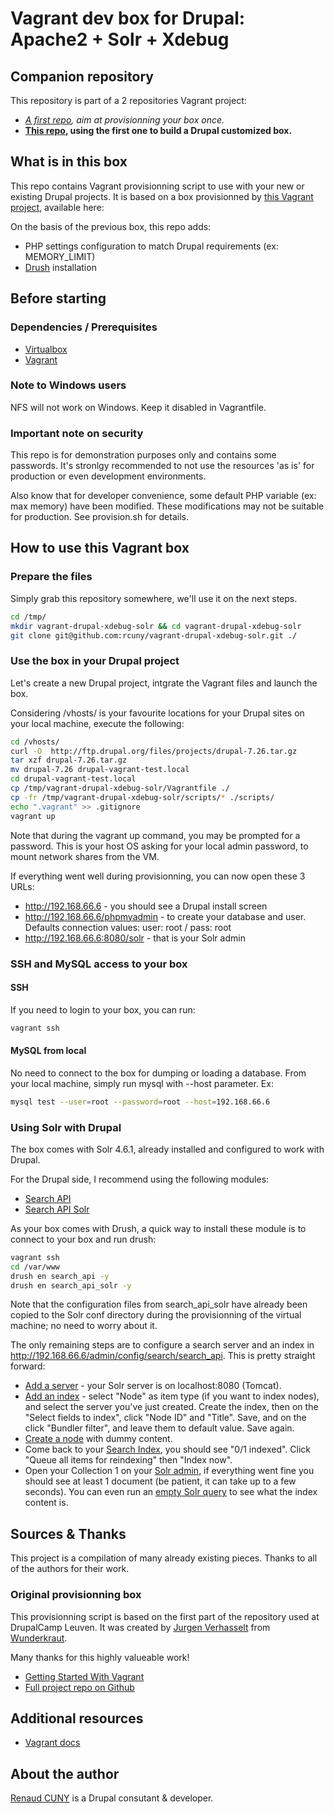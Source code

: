# Vagrant dev box for Drupal: Apache2 + Solr + Xdebug

## Companion repository
This repository is part of a 2 repositories Vagrant project:

* *[A first repo](https://github.com/rcuny/vagrant-apache2-xdebug-solr), aim at provisionning your box once.*
* **[This repo](https://github.com/rcuny/vagrant-drupal-xdebug-solr), using the first one to build a Drupal customized box.**


## What is in this box
This repo contains Vagrant provisionning script to use with your new or existing Drupal projects. It is based on a box provisionned by [this Vagrant project](https://github.com/rcuny/vagrant-apache2-xdebug-solr), available here:

On the basis of the previous box, this repo adds:

* PHP settings configuration to match Drupal requirements (ex: MEMORY_LIMIT)
* [Drush](https://github.com/drush-ops/drush) installation 


## Before starting

### Dependencies / Prerequisites

* [Virtualbox](https://www.virtualbox.org/wiki/Downloads)
* [Vagrant](http://downloads.vagrantup.com/)


### Note to Windows users

NFS will not work on Windows. Keep it disabled in Vagrantfile.


### Important note on security

This repo is for demonstration purposes only and contains some passwords. 
It's stronlgy recommended to not use the resources 'as is' for production or even development environments.

Also know that for developer convenience, some default PHP variable (ex: max memory) have been modified. These modifications may not be suitable for production. See provision.sh for details.



## How to use this Vagrant box

### Prepare the files
Simply grab this repository somewhere, we'll use it on the next steps.

``` bash
cd /tmp/
mkdir vagrant-drupal-xdebug-solr && cd vagrant-drupal-xdebug-solr
git clone git@github.com:rcuny/vagrant-drupal-xdebug-solr.git ./
```

### Use the box in your Drupal project
Let's create a new Drupal project, intgrate the Vagrant files and launch the box.

Considering /vhosts/ is your favourite locations for your Drupal sites on your local machine, execute the following:

``` bash
cd /vhosts/
curl -O  http://ftp.drupal.org/files/projects/drupal-7.26.tar.gz
tar xzf drupal-7.26.tar.gz
mv drupal-7.26 drupal-vagrant-test.local
cd drupal-vagrant-test.local
cp /tmp/vagrant-drupal-xdebug-solr/Vagrantfile ./
cp -fr /tmp/vagrant-drupal-xdebug-solr/scripts/* ./scripts/
echo ".vagrant" >> .gitignore
vagrant up
```

Note that during the vagrant up command, you may be prompted for a password. This is your host OS asking for your local admin password, to mount network shares from the VM.

If everything went well during provisionning, you can now open these 3 URLs:

* http://192.168.66.6 - you should see a Drupal install screen
* http://192.168.66.6/phpmyadmin - to create your database and user. Defaults connection values: user: root / pass: root
* http://192.168.66.6:8080/solr - that is your Solr admin


### SSH and MySQL access to your box

#### SSH
If you need to login to your box, you can run:

``` bash
vagrant ssh
```

#### MySQL from local
No need to connect to the box for dumping or loading a database. From your local machine, simply run mysql with --host parameter. Ex:

``` bash
mysql test --user=root --password=root --host=192.168.66.6
```


### Using Solr with Drupal

The box comes with Solr 4.6.1, already installed and configured to work with Drupal.

For the Drupal side, I recommend using the following modules:

* [Search API](https://drupal.org/project/search_api)
* [Search API Solr](https://drupal.org/project/search_api_solr)

As your box comes with Drush, a quick way to install these module is to connect to your box and run drush:

``` bash
vagrant ssh
cd /var/www
drush en search_api -y
drush en search_api_solr -y
```

Note that the configuration files from search_api_solr have already been copied to the Solr conf directory during the provisionning of the virtual machine; no need to worry about it.

The only remaining steps are to configure a search server and an index in http://192.168.66.6/admin/config/search/search_api. This is pretty straight forward:

* [Add a server](http://192.168.66.6/admin/config/search/search_api/add_server) - your Solr server is on localhost:8080 (Tomcat).
* [Add an index](http://192.168.66.6/admin/config/search/search_api/add_index) - select "Node" as item type (if you want to index nodes), and select the server you've just created. Create the index, then on the "Select fields to index", click "Node ID" and "Title". Save, and on the click "Bundler filter", and leave them to default value. Save again.
* [Create a node](http://192.168.66.6/node/add/page) with dummy content.
* Come back to your [Search Index](http://192.168.66.6/admin/config/search/search_api/index/sol_index), you should see "0/1 indexed". Click "Queue all items for reindexing" then "Index now".
* Open your Collection 1 on your [Solr admin](http://192.168.66.6:8080/solr/#/collection1), if everything went fine you should see at least 1 document (be patient, it can take up to a few seconds). You can even run an [empty Solr query](http://192.168.66.6:8080/solr/#/collection1/query) to see what the index content is.


## Sources & Thanks

This project is a compilation of many already existing pieces. Thanks to all of the authors for their work.

### Original provisionning box
This provisionning script is based on the first part of the repository used at DrupalCamp Leuven. It was created by [Jurgen Verhasselt](http://wunderkraut.com/people/jurgen-verhasselt) from [Wunderkraut](http://wunderkraut.com).

Many thanks for this highly valueable work!

* [Getting Started With Vagrant](http://wunderkraut.com/blog/drupalcamp-leuven-getting-started-with-vagrant/2013-09-17)
* [Full project repo on Github](https://github.com/sjugge/DCL13_Vagrant)



## Additional resources

* [Vagrant docs](http://docs.vagrantup.com/)


## About the author
[Renaud CUNY](http://renaud-cuny.com) is a Drupal consutant & developer.